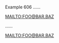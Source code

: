 Example 606
......

<MAILTO:FOO@BAR.BAZ>

......

<p><a href="MAILTO:FOO@BAR.BAZ">MAILTO:FOO@BAR.BAZ</a></p>
